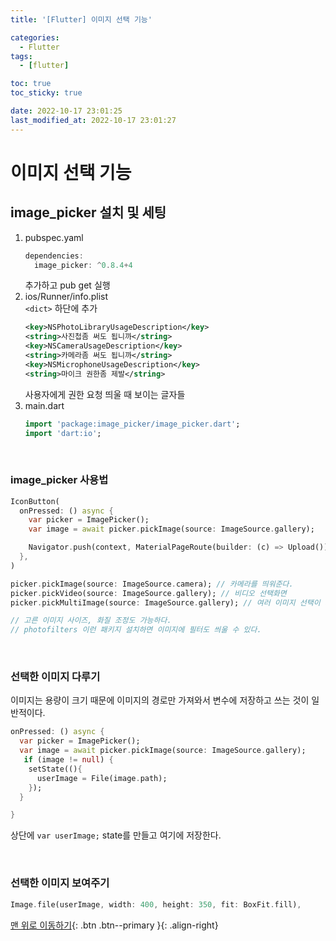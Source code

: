```yaml
---
title: '[Flutter] 이미지 선택 기능'

categories:
  - Flutter
tags:
  - [flutter]

toc: true
toc_sticky: true

date: 2022-10-17 23:01:25
last_modified_at: 2022-10-17 23:01:27
---
```


# 이미지 선택 기능

## image_picker 설치 및 세팅

1. pubspec.yaml
   ```dart
   dependencies:
     image_picker: ^0.8.4+4
   ```
   추가하고 pub get 실행
2. ios/Runner/info.plist <br>
   `<dict>` 하단에 추가
   ```xml
   <key>NSPhotoLibraryUsageDescription</key>
   <string>사진첩좀 써도 됩니까</string>
   <key>NSCameraUsageDescription</key>
   <string>카메라좀 써도 됩니까</string>
   <key>NSMicrophoneUsageDescription</key>
   <string>마이크 권한좀 제발</string>
   ```
   사용자에게 권한 요청 띄울 때 보이는 글자들
3. main.dart
   ```dart
   import 'package:image_picker/image_picker.dart';
   import 'dart:io';
   ```

<br>

### image_picker 사용법

```dart
IconButton(
  onPressed: () async {
    var picker = ImagePicker();
    var image = await picker.pickImage(source: ImageSource.gallery);

    Navigator.push(context, MaterialPageRoute(builder: (c) => Upload()));
  },
)

picker.pickImage(source: ImageSource.camera); // 카메라를 띄워준다.
picker.pickVideo(source: ImageSource.gallery); // 비디오 선택화면
picker.pickMultiImage(source: ImageSource.gallery); // 여러 이미지 선택이 가능

// 고른 이미지 사이즈, 화질 조정도 가능하다.
// photofilters 이런 패키지 설치하면 이미지에 필터도 씌울 수 있다.
```

<br>

### 선택한 이미지 다루기

이미지는 용량이 크기 때문에 이미지의 경로만 가져와서 변수에 저장하고 쓰는 것이 일반적이다.

```dart
onPressed: () async {
  var picker = ImagePicker();
  var image = await picker.pickImage(source: ImageSource.gallery);
   if (image != null) {
    setState((){
      userImage = File(image.path);
    });
  }

}
```

상단에 `var userImage;` state를 만들고 여기에 저장한다.

<br>

### 선택한 이미지 보여주기

```dart
Image.file(userImage, width: 400, height: 350, fit: BoxFit.fill),
```

[맨 위로 이동하기](#){: .btn .btn--primary }{: .align-right}
